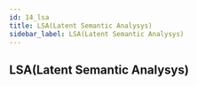 ```yaml
---
id: 14_lsa
title: LSA(Latent Semantic Analysys)
sidebar_label: LSA(Latent Semantic Analysys)
---
```


## LSA(Latent Semantic Analysys)